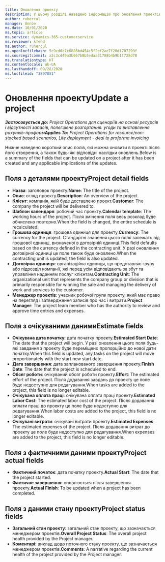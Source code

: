 ```yaml
---
title: Оновлення проекту
description: У цьому розділі наведено інформацію про оновлення проектів у Project Operations.
author: ruhercul
manager: Annbe
ms.date: 10/01/2020
ms.topic: article
ms.service: dynamics-365-customerservice
ms.reviewer: kfend
ms.author: ruhercul
ms.openlocfilehash: 5c9cd0c7c6886bd454c5f2ef2ae7f20d1707293f
ms.sourcegitcommit: a2c3cd49a3b667b8b5edaa31788b4b9b1f728d78
ms.translationtype: HT
ms.contentlocale: uk-UA
ms.lasthandoff: 09/28/2020
ms.locfileid: "3897881"
---
```

# <a name="update-a-project"></a><span data-ttu-id="73827-103">Оновлення проекту</span><span class="sxs-lookup"><span data-stu-id="73827-103">Update a project</span></span>

<span data-ttu-id="73827-104">_**Застосовується до:** Project Operations для сценаріїв на основі ресурсів і відсутності запасів, полегшене розгортання: угоди та виставлення рахунків-проформ_</span><span class="sxs-lookup"><span data-stu-id="73827-104">_**Applies To:** Project Operations for resource/non-stocked based scenarios, Lite deployment - deal to proforma invoicing_</span></span>

<span data-ttu-id="73827-105">Нижче наведено короткий опис полів, які можна оновити в проекті після його створення, а також будь-які відповідні наслідки оновлень.</span><span class="sxs-lookup"><span data-stu-id="73827-105">Below is a summary of the fields that can be updated on a project after it has been created and any applicable implications of the updates.</span></span>

## <a name="project-detail-fields"></a><span data-ttu-id="73827-106">Поля з деталями проекту</span><span class="sxs-lookup"><span data-stu-id="73827-106">Project detail fields</span></span>

- <span data-ttu-id="73827-107">**Назва**: заголовок проекту.</span><span class="sxs-lookup"><span data-stu-id="73827-107">**Name**: The title of the project.</span></span>
- <span data-ttu-id="73827-108">**Опис**: огляд проекту.</span><span class="sxs-lookup"><span data-stu-id="73827-108">**Description**: An overview of the project.</span></span>
- <span data-ttu-id="73827-109">**Клієнт**: компанія, якій буде доставлено проект.</span><span class="sxs-lookup"><span data-stu-id="73827-109">**Customer**: The company the project will be delivered to.</span></span>
- <span data-ttu-id="73827-110">**Шаблон календаря**: робочий час проекту.</span><span class="sxs-lookup"><span data-stu-id="73827-110">**Calendar template**: The working hours of the project.</span></span> <span data-ttu-id="73827-111">Після змінення поля весь розклад буде обчислено повторно.</span><span class="sxs-lookup"><span data-stu-id="73827-111">When the field is changed, the entire schedule is recalculated.</span></span>
- <span data-ttu-id="73827-112">**Грошова одиниця**: грошова одиниця для проекту.</span><span class="sxs-lookup"><span data-stu-id="73827-112">**Currency**: The currency for the project.</span></span> <span data-ttu-id="73827-113">Стандартні значення цього поля залежать від грошової одиниці, визначеної в договірній одиниці.</span><span class="sxs-lookup"><span data-stu-id="73827-113">This field defaults based on the currency defined in the contracting unit.</span></span> <span data-ttu-id="73827-114">У разі оновлення договірної одиниці це поле також буде оновлено.</span><span class="sxs-lookup"><span data-stu-id="73827-114">When the contracting unit is updated, the field is also updated.</span></span>
- <span data-ttu-id="73827-115">**Договірна одиниця**: організаційна одиниця, що представляє групу або підрозділ компанії, які перед усім відповідають за збут та управління наданням послуг клієнтам.</span><span class="sxs-lookup"><span data-stu-id="73827-115">**Contracting Unit**: The organizational unit that represents the company group or division that is primarily responsible for winning the sale and managing the delivery of work and services to the customer.</span></span> 
- <span data-ttu-id="73827-116">**Менеджер проектів**: учасник робочої групи проекту, який має право на перегляд і затвердження записів про час і витрати.</span><span class="sxs-lookup"><span data-stu-id="73827-116">**Project Manager**: The project team member who has the authority to review and approve time entries and expenses.</span></span>

## <a name="estimate-fields"></a><span data-ttu-id="73827-117">Поля з очікуваними даними</span><span class="sxs-lookup"><span data-stu-id="73827-117">Estimate fields</span></span>

- <span data-ttu-id="73827-118">**Очікувана дата початку**: дата початку проекту.</span><span class="sxs-lookup"><span data-stu-id="73827-118">**Estimated Start Date**: The date that the project will begin.</span></span> <span data-ttu-id="73827-119">У разі оновлення цього поля будь-які завдання з проекту буде переміщено пропорційно до нової дати початку.</span><span class="sxs-lookup"><span data-stu-id="73827-119">When this field is updated, any tasks on the project will move proportionately with the start new start date.</span></span>
- <span data-ttu-id="73827-120">**Дата завершення**: дата запланованого завершення проекту.</span><span class="sxs-lookup"><span data-stu-id="73827-120">**Finish Date**: The date that the project is scheduled to end.</span></span>
- <span data-ttu-id="73827-121">**Обсяг роботи**: очікуваний обсяг роботи проекту.</span><span class="sxs-lookup"><span data-stu-id="73827-121">**Effort**: The estimated effort of the project.</span></span> <span data-ttu-id="73827-122">Після додавання завдань до проекту це поле буде недоступно для редагування.</span><span class="sxs-lookup"><span data-stu-id="73827-122">When tasks are added to the project, this field is no longer editable.</span></span>
- <span data-ttu-id="73827-123">**Очікувана оплата праці**: очікувана оплата праці проекту.</span><span class="sxs-lookup"><span data-stu-id="73827-123">**Estimated Labor Cost**: The estimated labor cost of the project.</span></span> <span data-ttu-id="73827-124">Після додавання оплати праці до проекту це поле буде недоступно для редагування.</span><span class="sxs-lookup"><span data-stu-id="73827-124">When labor costs are added to the project, this field is no longer editable.</span></span>
- <span data-ttu-id="73827-125">**Очікувані витрати**: очікувані витрати проекту.</span><span class="sxs-lookup"><span data-stu-id="73827-125">**Estimated Expenses**: The estimated expenses of the project.</span></span> <span data-ttu-id="73827-126">Після додавання витрат до проекту це поле буде недоступно для редагування.</span><span class="sxs-lookup"><span data-stu-id="73827-126">When expenses are added to the project, this field is no longer editable.</span></span>

## <a name="project-actual-fields"></a><span data-ttu-id="73827-127">Поля з фактичними даними проекту</span><span class="sxs-lookup"><span data-stu-id="73827-127">Project actual fields</span></span>
- <span data-ttu-id="73827-128">**Фактичний початок**: дата початку проекту.</span><span class="sxs-lookup"><span data-stu-id="73827-128">**Actual Start**: The date that the project started.</span></span>
- <span data-ttu-id="73827-129">**Фактичне завершення**: оновлюється після завершення проекту.</span><span class="sxs-lookup"><span data-stu-id="73827-129">**Actual Finish**: To be updated when a project has been completed.</span></span>

## <a name="project-status-fields"></a><span data-ttu-id="73827-130">Поля з даними стану проекту</span><span class="sxs-lookup"><span data-stu-id="73827-130">Project status fields</span></span>

- <span data-ttu-id="73827-131">**Загальний стан проекту**: загальний стан проекту, що зазначається менеджером проектів.</span><span class="sxs-lookup"><span data-stu-id="73827-131">**Overall Project Status**: The overall project health provided by the Project manager.</span></span>
- <span data-ttu-id="73827-132">**Коментарі**: виклад щодо поточного стану проекту, що зазначається менеджером проектів.</span><span class="sxs-lookup"><span data-stu-id="73827-132">**Comments**: A narrative regarding the current health of the project provided by the Project manager.</span></span>

